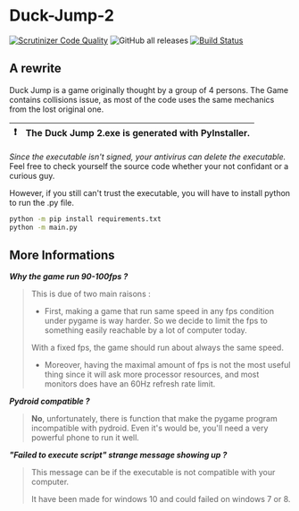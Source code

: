 # Duck-Jump-2 

[![Scrutinizer Code Quality](https://scrutinizer-ci.com/g/Sigmanificient/Duck-Jump-2.0/badges/quality-score.png?b=master)](https://scrutinizer-ci.com/g/Sigmanificient/DuckJump/?branch=archive-v2)
![GitHub all releases](https://img.shields.io/github/downloads/Sigmanificient/DuckJump/total)
[![Build Status](https://scrutinizer-ci.com/g/Sigmanificient/Duck-Jump-2.0/badges/build.png?b=master)](https://scrutinizer-ci.com/g/Sigmanificient/DuckJump/build-status/archive-v2)

## A rewrite
Duck Jump is a game originally thought by a group of 4 persons.
The Game contains collisions issue, as most of the code uses the same mechanics
from the lost original one.


| :exclamation: | The Duck Jump 2.exe is generated with PyInstaller. |
| ------------- | :------------------------------------------------- |

*Since the executable isn't signed, your antivirus can delete the executable.*
Feel free to check yourself the source code whether your not confidant or a curious guy.

However, if you still can't trust the executable, you will have to install python to run the .py file.

```bash
python -m pip install requirements.txt
python -m main.py
```


## More Informations

***Why the game run 90-100fps ?***

> This is due of two main raisons :
> - First, making a game that run same speed in any fps condition under pygame is way harder.
So we decide to limit the fps to something easily reachable by a lot of computer today.
> 
> With a fixed fps, the game should run about always the same speed.
> - Moreover, having the maximal amount of fps is not the most useful thing since it will ask more processor resources,
and most monitors does have an 60Hz refresh rate limit.
  
***Pydroid compatible ?***
> **No**, unfortunately, there is function that make the pygame program 
incompatible with pydroid.
> Even it's would be, you'll need a very powerful phone to run it well.

***"Failed to execute script" strange message showing up ?***
> This message can be if the executable is not compatible with your computer.
> 
> It have been made for windows 10 and could failed on windows 7 or 8.
